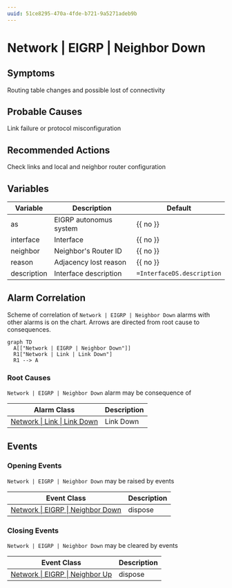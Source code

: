 ```yaml
---
uuid: 51ce8295-470a-4fde-b721-9a5271adeb9b
---
```

# Network | EIGRP | Neighbor Down

## Symptoms

Routing table changes and possible lost of connectivity

## Probable Causes

Link failure or protocol misconfiguration

## Recommended Actions

Check links and local and neighbor router configuration

## Variables

| Variable    | Description            | Default                    |
| ----------- | ---------------------- | -------------------------- |
| as          | EIGRP autonomus system | {{ no }}                   |
| interface   | Interface              | {{ no }}                   |
| neighbor    | Neighbor's Router ID   | {{ no }}                   |
| reason      | Adjacency lost reason  | {{ no }}                   |
| description | Interface description  | `=InterfaceDS.description` |

## Alarm Correlation

Scheme of correlation of `Network | EIGRP | Neighbor Down` alarms with other alarms is on the chart. 
Arrows are directed from root cause to consequences.

```mermaid
graph TD
  A[["Network | EIGRP | Neighbor Down"]]
  R1["Network | Link | Link Down"]
  R1 --> A
```

### Root Causes
`Network | EIGRP | Neighbor Down` alarm may be consequence of

| Alarm Class                                          | Description |
| ---------------------------------------------------- | ----------- |
| [Network \| Link \| Link Down](../link/link-down.md) | Link Down   |

## Events

### Opening Events
`Network | EIGRP | Neighbor Down` may be raised by events

| Event Class                                                                                    | Description |
| ---------------------------------------------------------------------------------------------- | ----------- |
| [Network \| EIGRP \| Neighbor Down](../../../event-classes-reference/network/eigrp/neighbor-down.md) | dispose     |

### Closing Events
`Network | EIGRP | Neighbor Down` may be cleared by events

| Event Class                                                                                | Description |
| ------------------------------------------------------------------------------------------ | ----------- |
| [Network \| EIGRP \| Neighbor Up](../../../event-classes-reference/network/eigrp/neighbor-up.md) | dispose     |
